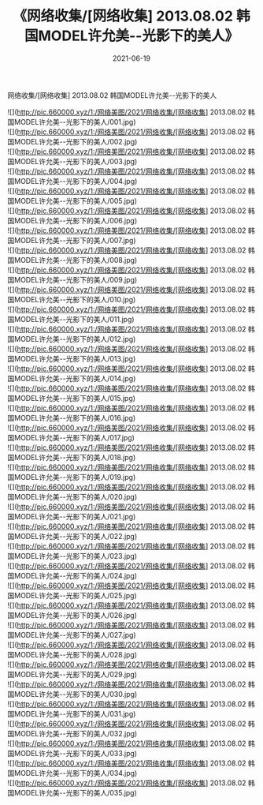 ﻿---
layout: post
title:  《网络收集/[网络收集] 2013.08.02 韩国MODEL许允美--光影下的美人》
date:   2021-06-19
img: http://pic.660000.xyz/1:/网络美图/2021/网络收集/[网络收集] 2013.08.02 韩国MODEL许允美--光影下的美人/000.jpg
categories: [美女, 清纯, 唯美]
---

网络收集/[网络收集] 2013.08.02 韩国MODEL许允美--光影下的美人

 ![](http://pic.660000.xyz/1:/网络美图/2021/网络收集/[网络收集] 2013.08.02 韩国MODEL许允美--光影下的美人/001.jpg) <br>![](http://pic.660000.xyz/1:/网络美图/2021/网络收集/[网络收集] 2013.08.02 韩国MODEL许允美--光影下的美人/002.jpg) <br>![](http://pic.660000.xyz/1:/网络美图/2021/网络收集/[网络收集] 2013.08.02 韩国MODEL许允美--光影下的美人/003.jpg) <br>![](http://pic.660000.xyz/1:/网络美图/2021/网络收集/[网络收集] 2013.08.02 韩国MODEL许允美--光影下的美人/004.jpg) <br>![](http://pic.660000.xyz/1:/网络美图/2021/网络收集/[网络收集] 2013.08.02 韩国MODEL许允美--光影下的美人/005.jpg) <br>![](http://pic.660000.xyz/1:/网络美图/2021/网络收集/[网络收集] 2013.08.02 韩国MODEL许允美--光影下的美人/006.jpg) <br>![](http://pic.660000.xyz/1:/网络美图/2021/网络收集/[网络收集] 2013.08.02 韩国MODEL许允美--光影下的美人/007.jpg) <br>![](http://pic.660000.xyz/1:/网络美图/2021/网络收集/[网络收集] 2013.08.02 韩国MODEL许允美--光影下的美人/008.jpg) <br>![](http://pic.660000.xyz/1:/网络美图/2021/网络收集/[网络收集] 2013.08.02 韩国MODEL许允美--光影下的美人/009.jpg) <br>![](http://pic.660000.xyz/1:/网络美图/2021/网络收集/[网络收集] 2013.08.02 韩国MODEL许允美--光影下的美人/010.jpg) <br>![](http://pic.660000.xyz/1:/网络美图/2021/网络收集/[网络收集] 2013.08.02 韩国MODEL许允美--光影下的美人/011.jpg) <br>![](http://pic.660000.xyz/1:/网络美图/2021/网络收集/[网络收集] 2013.08.02 韩国MODEL许允美--光影下的美人/012.jpg) <br>![](http://pic.660000.xyz/1:/网络美图/2021/网络收集/[网络收集] 2013.08.02 韩国MODEL许允美--光影下的美人/013.jpg) <br>![](http://pic.660000.xyz/1:/网络美图/2021/网络收集/[网络收集] 2013.08.02 韩国MODEL许允美--光影下的美人/014.jpg) <br>![](http://pic.660000.xyz/1:/网络美图/2021/网络收集/[网络收集] 2013.08.02 韩国MODEL许允美--光影下的美人/015.jpg) <br>![](http://pic.660000.xyz/1:/网络美图/2021/网络收集/[网络收集] 2013.08.02 韩国MODEL许允美--光影下的美人/016.jpg) <br>![](http://pic.660000.xyz/1:/网络美图/2021/网络收集/[网络收集] 2013.08.02 韩国MODEL许允美--光影下的美人/017.jpg) <br>![](http://pic.660000.xyz/1:/网络美图/2021/网络收集/[网络收集] 2013.08.02 韩国MODEL许允美--光影下的美人/018.jpg) <br>![](http://pic.660000.xyz/1:/网络美图/2021/网络收集/[网络收集] 2013.08.02 韩国MODEL许允美--光影下的美人/019.jpg) <br>![](http://pic.660000.xyz/1:/网络美图/2021/网络收集/[网络收集] 2013.08.02 韩国MODEL许允美--光影下的美人/020.jpg) <br>![](http://pic.660000.xyz/1:/网络美图/2021/网络收集/[网络收集] 2013.08.02 韩国MODEL许允美--光影下的美人/021.jpg) <br>![](http://pic.660000.xyz/1:/网络美图/2021/网络收集/[网络收集] 2013.08.02 韩国MODEL许允美--光影下的美人/022.jpg) <br>![](http://pic.660000.xyz/1:/网络美图/2021/网络收集/[网络收集] 2013.08.02 韩国MODEL许允美--光影下的美人/023.jpg) <br>![](http://pic.660000.xyz/1:/网络美图/2021/网络收集/[网络收集] 2013.08.02 韩国MODEL许允美--光影下的美人/024.jpg) <br>![](http://pic.660000.xyz/1:/网络美图/2021/网络收集/[网络收集] 2013.08.02 韩国MODEL许允美--光影下的美人/025.jpg) <br>![](http://pic.660000.xyz/1:/网络美图/2021/网络收集/[网络收集] 2013.08.02 韩国MODEL许允美--光影下的美人/026.jpg) <br>![](http://pic.660000.xyz/1:/网络美图/2021/网络收集/[网络收集] 2013.08.02 韩国MODEL许允美--光影下的美人/027.jpg) <br>![](http://pic.660000.xyz/1:/网络美图/2021/网络收集/[网络收集] 2013.08.02 韩国MODEL许允美--光影下的美人/028.jpg) <br>![](http://pic.660000.xyz/1:/网络美图/2021/网络收集/[网络收集] 2013.08.02 韩国MODEL许允美--光影下的美人/029.jpg) <br>![](http://pic.660000.xyz/1:/网络美图/2021/网络收集/[网络收集] 2013.08.02 韩国MODEL许允美--光影下的美人/030.jpg) <br>![](http://pic.660000.xyz/1:/网络美图/2021/网络收集/[网络收集] 2013.08.02 韩国MODEL许允美--光影下的美人/031.jpg) <br>![](http://pic.660000.xyz/1:/网络美图/2021/网络收集/[网络收集] 2013.08.02 韩国MODEL许允美--光影下的美人/032.jpg) <br>![](http://pic.660000.xyz/1:/网络美图/2021/网络收集/[网络收集] 2013.08.02 韩国MODEL许允美--光影下的美人/033.jpg) <br>![](http://pic.660000.xyz/1:/网络美图/2021/网络收集/[网络收集] 2013.08.02 韩国MODEL许允美--光影下的美人/034.jpg) <br>![](http://pic.660000.xyz/1:/网络美图/2021/网络收集/[网络收集] 2013.08.02 韩国MODEL许允美--光影下的美人/035.jpg) <br>